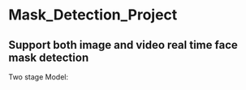 # Mask_Detection_Project

## Support both image and video real time face mask detection
Two stage Model:


